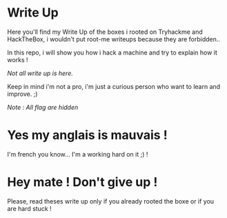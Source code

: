 # Write Up
Here you'll find my Write Up of the boxes i rooted on Tryhackme and HackTheBox, i wouldn't put root-me writeups because they are forbidden..

In this repo, i will show you how i hack a machine and try to explain how it works !

*Not all write up is here.*

Keep in mind i'm not a pro, i'm just a curious person who want to learn and improve. ;)

*Note : All flag are hidden*

# Yes my anglais is mauvais !
I'm french you know... I'm a working hard on it ;) !

# Hey mate ! Don't give up !
Please, read theses write up only if you already rooted the boxe or if you are hard stuck !
